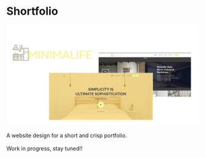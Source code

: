 # Shortfolio
![Image of the website](https://github.com/Aishanipach/Minimalife/blob/master/PhotoGrid_1598036926122.jpg)

A website design for a short and crisp portfolio.<br><br>
Work in progress, stay tuned!!

